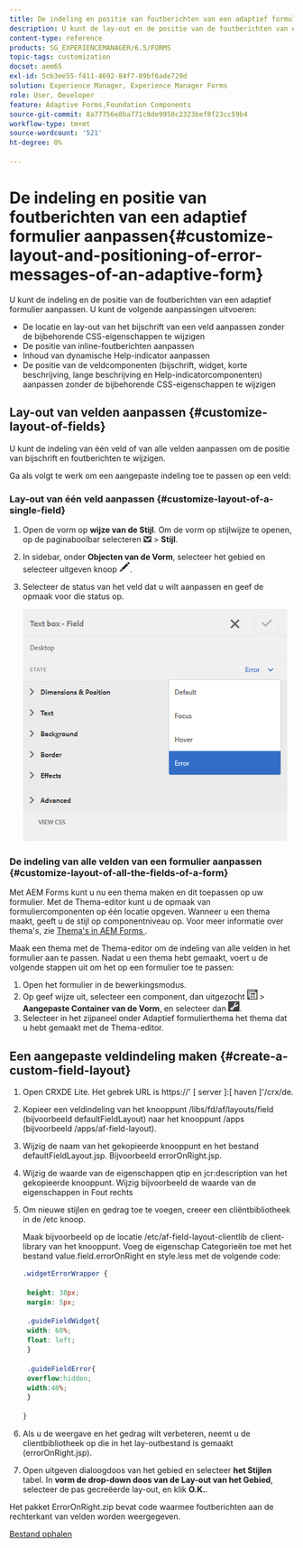 ```yaml
---
title: De indeling en positie van foutberichten van een adaptief formulier aanpassen
description: U kunt de lay-out en de positie van de foutberichten van een adaptief for aanpassen.
content-type: reference
products: SG_EXPERIENCEMANAGER/6.5/FORMS
topic-tags: customization
docset: aem65
exl-id: 5cb3ee55-f411-4692-84f7-89bf6ade729d
solution: Experience Manager, Experience Manager Forms
role: User, Developer
feature: Adaptive Forms,Foundation Components
source-git-commit: 8a77756e8ba771c8de9950c2323bef8f23cc59b4
workflow-type: tm+mt
source-wordcount: '521'
ht-degree: 0%

---
```


# De indeling en positie van foutberichten van een adaptief formulier aanpassen{#customize-layout-and-positioning-of-error-messages-of-an-adaptive-form}

U kunt de indeling en de positie van de foutberichten van een adaptief formulier aanpassen. U kunt de volgende aanpassingen uitvoeren:

* De locatie en lay-out van het bijschrift van een veld aanpassen zonder de bijbehorende CSS-eigenschappen te wijzigen
* De positie van inline-foutberichten aanpassen
* Inhoud van dynamische Help-indicator aanpassen
* De positie van de veldcomponenten (bijschrift, widget, korte beschrijving, lange beschrijving en Help-indicatorcomponenten) aanpassen zonder de bijbehorende CSS-eigenschappen te wijzigen

## Lay-out van velden aanpassen {#customize-layout-of-fields}

U kunt de indeling van één veld of van alle velden aanpassen om de positie van bijschrift en foutberichten te wijzigen.

Ga als volgt te werk om een aangepaste indeling toe te passen op een veld:

### Lay-out van één veld aanpassen {#customize-layout-of-a-single-field}

1. Open de vorm op **wijze van de Stijl**. Om de vorm op stijlwijze te openen, op de paginaboolbar selecteren ![ canvas-drop-down ](assets/canvas-drop-down.png) > **Stijl**.
1. In sidebar, onder **Objecten van de Vorm**, selecteer het gebied en selecteer uitgeven knoop ![ uitgeven-knoop ](assets/edit-button.png).
1. Selecteer de status van het veld dat u wilt aanpassen en geef de opmaak voor die status op.

   ![ het specificeren van gealigneerde het stileren van een gebied ](assets/edit-error-state.png)

### De indeling van alle velden van een formulier aanpassen {#customize-layout-of-all-the-fields-of-a-form}

Met AEM Forms kunt u nu een thema maken en dit toepassen op uw formulier. Met de Thema-editor kunt u de opmaak van formuliercomponenten op één locatie opgeven. Wanneer u een thema maakt, geeft u de stijl op componentniveau op. Voor meer informatie over thema&#39;s, zie [ Thema&#39;s in AEM Forms ](../../forms/using/themes.md).

Maak een thema met de Thema-editor om de indeling van alle velden in het formulier aan te passen. Nadat u een thema hebt gemaakt, voert u de volgende stappen uit om het op een formulier toe te passen:

1. Open het formulier in de bewerkingsmodus.
1. Op geef wijze uit, selecteer een component, dan uitgezocht ![ gebied-niveau ](assets/field-level.png) > **Aangepaste Container van de Vorm**, en selecteer dan ![ cmp ](assets/cmppr.png).
1. Selecteer in het zijpaneel onder Adaptief formulierthema het thema dat u hebt gemaakt met de Thema-editor.

## Een aangepaste veldindeling maken {#create-a-custom-field-layout}

1. Open CRXDE Lite. Het gebrek URL is https://&#39; [ server ]:[ haven ]&#39;/crx/de.
1. Kopieer een veldindeling van het knooppunt /libs/fd/af/layouts/field (bijvoorbeeld defaultFieldLayout) naar het knooppunt /apps (bijvoorbeeld /apps/af-field-layout).
1. Wijzig de naam van het gekopieerde knooppunt en het bestand defaultFieldLayout.jsp. Bijvoorbeeld errorOnRight.jsp.

1. Wijzig de waarde van de eigenschappen qtip en jcr:description van het gekopieerde knooppunt. Wijzig bijvoorbeeld de waarde van de eigenschappen in Fout rechts

1. Om nieuwe stijlen en gedrag toe te voegen, creeer een cliëntbibliotheek in de /etc knoop.

   Maak bijvoorbeeld op de locatie /etc/af-field-layout-clientlib de client-library van het knooppunt. Voeg de eigenschap Categorieën toe met het bestand value.field.errorOnRight en style.less met de volgende code:

   ```css
   .widgetErrorWrapper {
   
    height: 38px;
    margin: 5px;
   
    .guideFieldWidget{
    width: 60%;
    float: left; 
    }
   
    .guideFieldError{
    overflow:hidden;
    width:40%; 
    }
   
   }
   ```

1. Als u de weergave en het gedrag wilt verbeteren, neemt u de clientbibliotheek op die in het lay-outbestand is gemaakt (errorOnRight.jsp).
1. Open uitgeven dialoogdoos van het gebied en selecteer **het Stijlen** tabel. In **vorm de drop-down doos van de Lay-out van het Gebied**, selecteer de pas gecreëerde lay-out, en klik **O.K.**.

Het pakket ErrorOnRight.zip bevat code waarmee foutberichten aan de rechterkant van velden worden weergegeven.

[Bestand ophalen](assets/erroronright.zip)
